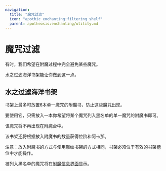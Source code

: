 ```yaml
---
navigation:
  title: "魔咒过滤"
  icon: "apothic_enchanting:filtering_shelf"
  parent: apotheosis:enchanting/utility.md
---
```


# 魔咒过滤

有时，我们希望在附魔过程中完全避免某些魔咒。

<Color id="blue">水之过滤海洋书架</Color>能让你做到这一点。

## 水之过滤海洋书架

书架上最多可放置6本单一魔咒的附魔书，防止这些魔咒出现。

<Recipe id="apothic_enchanting:filtering_shelf" />

要使用它，只需放入一本你希望将某个魔咒列入黑名单的单一魔咒的附魔书即可。

该魔咒将不再出现在附魔台中。

该书架还将根据放入附魔书的数量获得<Color hex="#3DB53D">位阶</Color>和<Color hex="#A800A8">阿卡那</Color>。

注意：放入附魔书的方式与使用雕纹书架的方式相同，书架必须位于有效的书架槽位中才能操作。

被列入黑名单的魔咒将在[附魔信息界面](../table/info.md)显示。

